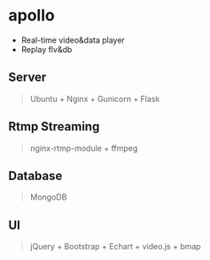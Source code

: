 # apollo

- Real-time video&data player
- Replay flv&db

## Server

> Ubuntu + Nginx + Gunicorn + Flask

## Rtmp Streaming

> nginx-rtmp-module + ffmpeg

## Database

> MongoDB

## UI

> jQuery + Bootstrap + Echart + video.js + bmap

